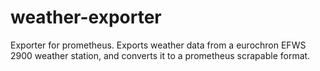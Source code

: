 # weather-exporter

Exporter for prometheus. Exports weather data from a eurochron EFWS 2900
weather station, and converts it to a prometheus scrapable format.
